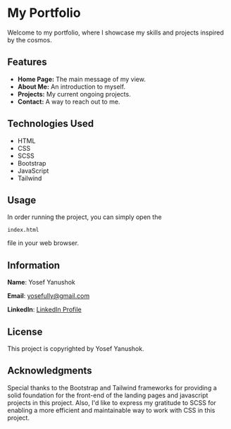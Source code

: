 # My Portfolio

Welcome to my portfolio, where I showcase my skills and projects inspired by the cosmos.

## Features

- **Home Page:** The main message of my view.
- **About Me:** An introduction to myself.
- **Projects:** My current ongoing projects.
- **Contact:** A way to reach out to me.

## Technologies Used

- HTML
- CSS
- SCSS
- Bootstrap
- JavaScript
- Tailwind

## Usage 

In order running the project, you can simply open the 

    index.html

file in your web browser.

## Information

**Name**: Yosef Yanushok

**Email**: yosefully@gmail.com

**LinkedIn**: [LinkedIn Profile](https://www.linkedin.com/in/yosef-yan-023225295)

## License

This project is copyrighted by Yosef Yanushok.

## Acknowledgments

Special thanks to the Bootstrap and Tailwind frameworks for providing a solid foundation for the front-end of the landing pages and javascript projects in this project.
Also, I'd like to express my gratitude to SCSS for enabling a more efficient and maintainable way to work with CSS in this project.
